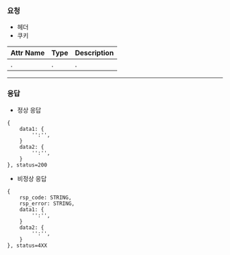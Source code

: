 ### 요청

- 헤더
- 쿠키

| Attr Name | Type | Description |
| --------- | ---- | ----------- |
| .         | .    | .           |

<hr>

### 응답

- 정상 응답
```
{
	data1: {
		'':'',
	}
	data2: {
		'':'',
	}
}, status=200
```

- 비정상 응답
```
{
	rsp_code: STRING,
	rsp_error: STRING,
	data1: {
		'':'',
	}
	data2: {
		'':'',
	}
}, status=4XX
```